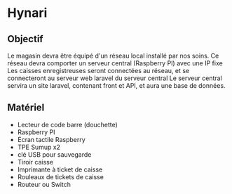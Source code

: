 # Hynari

## Objectif

Le magasin devra être équipé d'un réseau local installé par nos soins. 
Ce réseau devra comporter un serveur central (Raspberry PI) avec une IP fixe Les caisses enregistreuses seront connectées au réseau, et se connecteront au serveur web laravel du serveur central Le serveur central servira un site laravel, contenant front et API, et aura une base de données.

## Matériel

- Lecteur de code barre (douchette)
- Raspberry PI
- Écran tactile Raspberry 
- TPE Sumup x2
- clé USB pour sauvegarde
- Tiroir caisse
- Imprimante à ticket de caisse
- Rouleaux de tickets de caisse
- Routeur ou Switch
